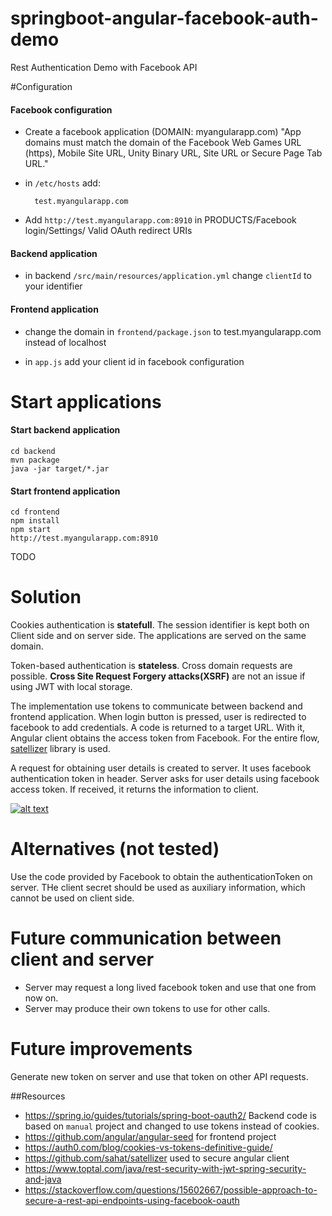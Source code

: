 # springboot-angular-facebook-auth-demo
Rest Authentication Demo with Facebook API



#Configuration

#### Facebook configuration

- Create a facebook application (DOMAIN: myangularapp.com)
"App domains must match the domain of the Facebook Web Games URL (https), Mobile Site URL, Unity Binary URL, Site URL or Secure Page Tab URL."

- in `/etc/hosts` add:

        test.myangularapp.com

- Add `http://test.myangularapp.com:8910` in PRODUCTS/Facebook login/Settings/ Valid OAuth redirect URIs

#### Backend application

- in backend `/src/main/resources/application.yml` change `clientId` to your identifier

#### Frontend application

- change the domain in `frontend/package.json` to test.myangularapp.com instead of localhost

- in `app.js` add your client id in facebook configuration

# Start applications

#### Start backend application

    cd backend
    mvn package
    java -jar target/*.jar
    
#### Start frontend application
    cd frontend
    npm install
    npm start
    http://test.myangularapp.com:8910
TODO


# Solution

Cookies authentication is **statefull**. The session identifier is kept both on Client side and on server side.
The applications are served on the same domain.

Token-based authentication is **stateless**. Cross domain requests are possible.
**Cross Site Request Forgery attacks(XSRF)** are not an issue if using JWT with local storage.

The implementation use tokens to communicate between backend and frontend application.
When login button is pressed, user is redirected to facebook to add credentials. A code is returned to a target URL. With it, Angular client obtains the access token from Facebook.
For the entire flow, [satellizer](https://github.com/sahat/satellizer) library is used.

A request for obtaining user details is created to server. It uses facebook authentication token in header.
Server asks for user details using facebook access token. If received, it returns the information to client.

[![alt text](https://github.com/iuliazidaru/springboot-angular-facebook-auth-demo/blob/master/README-resources/AuthenticationWithFacebook.jpg)](https://github.com/iuliazidaru/springboot-angular-facebook-auth-demo/blob/master/README-resources/AuthenticationWithFacebook.jpg)

# Alternatives (not tested)
Use the code provided by Facebook to obtain the authenticationToken on server. THe client secret should be used as auxiliary information, which cannot be used on client side.

# Future communication between client and server

- Server may request a long lived facebook token and use that one from now on.
- Server may produce their own tokens to use for other calls.



# Future improvements

Generate new token on server and use that token on other API requests.

##Resources

- https://spring.io/guides/tutorials/spring-boot-oauth2/ Backend code is based on `manual` project and changed to use tokens instead of cookies.
- https://github.com/angular/angular-seed for frontend project
- https://auth0.com/blog/cookies-vs-tokens-definitive-guide/
- https://github.com/sahat/satellizer used to secure angular client
- https://www.toptal.com/java/rest-security-with-jwt-spring-security-and-java
- https://stackoverflow.com/questions/15602667/possible-approach-to-secure-a-rest-api-endpoints-using-facebook-oauth
